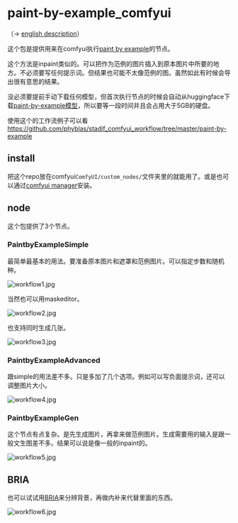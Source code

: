 # paint-by-example_comfyui

（→ [english description](https://github-com.translate.goog/phyblas/paint-by-example_comfyui/blob/master/README.md?_x_tr_sl=zh-CN&_x_tr_tl=en&_x_tr_hl=zh-CN&_x_tr_pto=wapp)）

这个包是提供用来在comfyui执行[paint by example](https://github.com/Fantasy-Studio/Paint-by-Example)的节点。

这个方法是inpaint类似的。可以把作为范例的图片插入到原本图片中所要的地方。不必须要写任何提示词。但结果也可能不太像范例的图。虽然如此有时候会导出很有意思的结果。

没必须要提前手动下载任何模型，但首次执行节点的时候会自动从huggingface下载[paint-by-example模型](https://huggingface.co/Fantasy-Studio/Paint-by-Example)，所以要等一段时间并且会占用大于5GB的硬盘。

使用这个的工作流例子可以看 https://github.com/phyblas/stadif_comfyui_workflow/tree/master/paint-by-example


## install

把这个repo放在comfyui`ComfyUI/custom_nodes/`文件夹里的就能用了。或是也可以通过[comfyui manager](https://github.com/ltdrdata/ComfyUI-Manager)安装。


## node

这个包提供了3个节点。

### PaintbyExampleSimple

最简单最基本的用法。要准备原本图片和遮罩和范例图片。可以指定步数和随机种。

![workflow1.jpg](https://github.com/phyblas/stadif_comfyui_workflow/blob/master/paint-by-example/workflow1.jpg)

当然也可以用maskeditor。

![workflow2.jpg](https://github.com/phyblas/stadif_comfyui_workflow/blob/master/paint-by-example/workflow2.jpg)

也支持同时生成几张。

![workflow3.jpg](https://github.com/phyblas/stadif_comfyui_workflow/blob/master/paint-by-example/workflow3.jpg)


### PaintbyExampleAdvanced

跟simple的用法差不多。只是多加了几个选项。例如可以写负面提示词，还可以调整图片大小。

![workflow4.jpg](https://github.com/phyblas/stadif_comfyui_workflow/blob/master/paint-by-example/workflow4.jpg)

### PaintbyExampleGen

这个节点有点复杂。是先生成图片，再拿来做范例图片。生成需要用的输入是跟一般文生图差不多。结果可以说是像一般的inpaint的。

![workflow5.jpg](https://github.com/phyblas/stadif_comfyui_workflow/blob/master/paint-by-example/workflow5.jpg)

## BRIA

也可以试试用[BRIA](https://github.com/ZHO-ZHO-ZHO/ComfyUI-BRIA_AI-RMBG)来分辨背景，再做内补来代替里面的东西。

![workflow6.jpg](https://github.com/phyblas/stadif_comfyui_workflow/blob/master/paint-by-example/workflow6.jpg)
